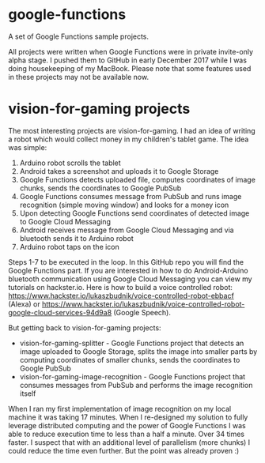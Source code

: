 # google-functions

A set of Google Functions sample projects.

All projects were written when Google Functions were in private invite-only alpha stage. I pushed them to GitHub in early December 2017 while I was doing housekeeping of my MacBook. Please note that some features used in these projects may not be available now.

# vision-for-gaming projects

The most interesting projects are vision-for-gaming. I had an idea of writing a robot which would collect money in my children's tablet game. The idea was simple:

1. Arduino robot scrolls the tablet
2. Android takes a screenshot and uploads it to Google Storage
3. Google Functions detects uploaded file, computes coordinates of image chunks, sends the coordinates to Google PubSub
4. Google Functions consumes message from PubSub and runs image recognition (simple moving window) and looks for a money icon
5. Upon detecting Google Functions send coordinates of detected image to Google Cloud Messaging
6. Android receives message from Google Cloud Messaging and via bluetooth sends it to Arduino robot
7. Arduino robot taps on the icon

Steps 1-7 to be executed in the loop. In this GitHub repo you will find the Google Functions part. If you are interested in how to do Android-Arduino bluetooth communication using Google Cloud Messaging you can view my tutorials on hackster.io. Here is how to build a voice controlled robot: https://www.hackster.io/lukaszbudnik/voice-controlled-robot-ebbacf (Alexa) or https://www.hackster.io/lukaszbudnik/voice-controlled-robot-google-cloud-services-94d9a8 (Google Speech).

But getting back to vision-for-gaming projects:

* vision-for-gaming-splitter - Google Functions project that detects an image uploaded to Google Storage, splits the image into smaller parts by computing coordinates of smaller chunks, sends the coordinates to Google PubSub
* vision-for-gaming-image-recognition - Google Functions project that consumes messages from PubSub and performs the image recognition itself

When I ran my first implementation of image recognition on my local machine it was taking 17 minutes. When I re-designed my solution to fully leverage distributed computing and the power of Google Functions I was able to reduce execution time to less than a half a minute. Over 34 times faster. I suspect that with an additional level of parallelism (more chunks) I could reduce the time even further. But the point was already proven :)
